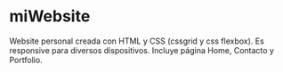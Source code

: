 # miWebsite
Website personal creada con HTML y CSS (cssgrid y css flexbox).
Es responsive para diversos dispositivos.
Incluye página Home, Contacto y Portfolio.